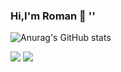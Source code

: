 ### Hi,I'm Roman 👋 ''


![Anurag's GitHub stats](https://github-readme-stats.vercel.app/api?username=TheBonD&show_icons=true&theme=gruvbox&hide=stars,issues,contribs)

<img src="https://github-readme-stats.vercel.app/api?username=TheBonD&show_icons=true&theme=dracula&hide=stars,issues,contribs&title_color=ffffff&icon_color=bb2acf&text_color=daf7dc&bg_color=151515">



 <img src="https://github-readme-stats.vercel.app/api/pin/?username=TheBonD&repo=SQL&show_owner=truehttps://github.com/TheBonD/SQL">


<!--
**TheBonD/TheBonD** is a ✨ _special_ ✨ repository because its `README.md` (this file) appears on your GitHub profile.

Here are some ideas to get you started:

- 🔭 I’m currently working on ...
- 🌱 I’m currently learning ...
- 👯 I’m looking to collaborate on ...
- 🤔 I’m looking for help with ...
- 💬 Ask me about ...
- 📫 How to reach me: ...
- 😄 Pronouns: ...
- ⚡ Fun fact: ...
-->
